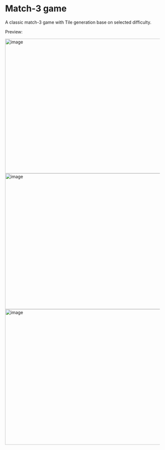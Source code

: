 # Match-3 game

A classic match-3 game with Tile generation base on selected difficulty.

Preview:

<img width="785" height="437" alt="image" src="https://github.com/user-attachments/assets/71e1db9a-adf3-44cc-a9c3-f621de7f97d4" />
<img width="790" height="441" alt="image" src="https://github.com/user-attachments/assets/25559824-a560-4569-931a-f8e437fcb388" />
<img width="785" height="440" alt="image" src="https://github.com/user-attachments/assets/c47b40b7-db40-4bfa-9451-55b773fdacba" />
